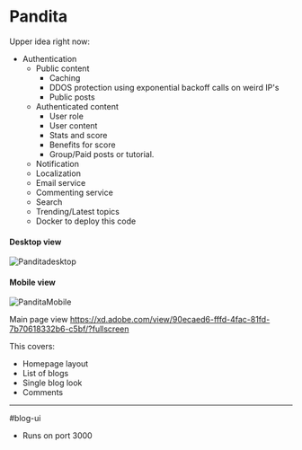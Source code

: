 # Pandita

Upper idea right now:

- Authentication
  - Public content
    - Caching
    - DDOS protection using exponential backoff calls on weird IP's
    - Public posts
  - Authenticated content
    - User role
    - User content
    - Stats and score
    - Benefits for score
    - Group/Paid posts or tutorial.
  - Notification
  - Localization
  - Email service
  - Commenting service
  - Search
  - Trending/Latest topics
  - Docker to deploy this code
  
 #### Desktop view
![Panditadesktop](https://github.com/Himachallad/Pandita/assets/20709166/189edd2b-e61c-4f80-9441-c20f261907a6)


#### Mobile view
![PanditaMobile](https://github.com/Himachallad/Pandita/assets/20709166/3b4d6f67-a592-4c10-a568-e4642e1006fc)

Main page view https://xd.adobe.com/view/90ecaed6-fffd-4fac-81fd-7b70618332b6-c5bf/?fullscreen

This covers:
- Homepage layout
- List of blogs
- Single blog look
- Comments

-----------------------------------------------------------------------------------------------------------------

#blog-ui
- Runs on port 3000
